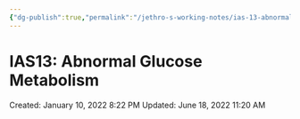 ```yaml
---
{"dg-publish":true,"permalink":"/jethro-s-working-notes/ias-13-abnormal-glucose-metabolism/","dgPassFrontmatter":true}
---
```



# IAS13: Abnormal Glucose Metabolism

Created: January 10, 2022 8:22 PM
Updated: June 18, 2022 11:20 AM